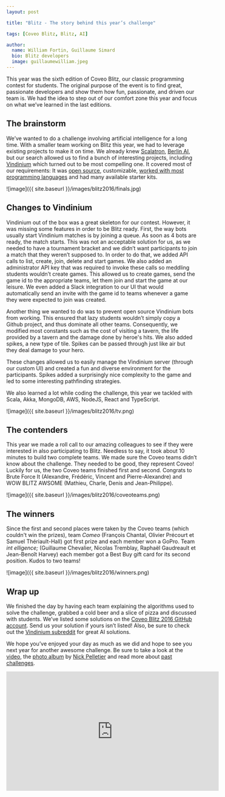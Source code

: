 ```yaml
---
layout: post

title: "Blitz - The story behind this year’s challenge"

tags: [Coveo Blitz, Blitz, AI]

author:
  name: William Fortin, Guillaume Simard
  bio: Blitz developers
  image: guillaumewilliam.jpeg
---
```


This year was the sixth edition of Coveo Blitz, our classic programming contest for students. The original purpose of the event is to find great, passionate developers and show them how fun, passionate, and driven our team is. We had the idea to step out of our comfort zone this year and focus on what we’ve learned in the last editions. 

<!-- more -->

## The brainstorm

We’ve wanted to do a challenge involving artificial intelligence for a long time. With a smaller team working on Blitz this year, we had to leverage existing projects to make it on time. We already knew [Scalatron](https://scalatron.github.io/), [Berlin AI](http://www.berlin-ai.com/), but our search allowed us to find a bunch of interesting projects, including [Vindinium](http://vindinium.org/) which turned out to be most compelling one. It covered most of our requirements: It was [open source](https://github.com/ornicar/vindinium), customizable, [worked with most programming languages](http://vindinium.org/starters) and had many available starter kits.

![image]({{ site.baseurl }}/images/blitz2016/finals.jpg)

## Changes to Vindinium

Vindinium out of the box was a great skeleton for our contest. However, it was missing some features in order to be Blitz ready. First, the way bots usually start Vindinium matches is by joining a queue. As soon as 4 bots are ready, the match starts. This was not an acceptable solution for us, as we needed to have a tournament bracket and we didn’t want participants to join a match that they weren’t supposed to. In order to do that, we added API calls to list, create, join, delete and start games. We also added an administrator API key that was required to invoke these calls so meddling students wouldn’t create games. This allowed us to create games, send the game id to the appropriate teams, let them join and start the game at our leisure. We even added a Slack integration to our UI that would automatically send an invite with the game id to teams whenever a game they were expected to join was created.

Another thing we wanted to do was to prevent open source Vindinium bots from working. This ensured that lazy students wouldn’t simply copy a Github project, and  thus dominate all other teams. Consequently, we modified most constants such as the cost of visiting a tavern, the life provided by a tavern and the damage done by heroe's hits. We also added spikes, a new type of tile. Spikes can be passed through just like air but they deal damage to your hero.

These changes allowed us to easily manage the Vindinium server (through our custom UI) and created a fun and diverse environment for the participants. Spikes added a surprisingly nice complexity to the game and led to some interesting pathfinding strategies.

We also learned a lot while coding the challenge, this year we tackled with Scala, Akka, MongoDB, AWS, NodeJS, React and TypeScript.

![image]({{ site.baseurl }}/images/blitz2016/tv.png)

## The contenders

This year we made a roll call to our amazing colleagues to see if they were interested in also participating to Blitz. Needless to say, it took about 10 minutes to build two complete teams. We made sure the Coveo teams didn’t know about the challenge. They needed to be good, they represent Coveo! Luckily for us, the two Coveo teams finished first and second. Congrats to Brute Force It (Alexandre, Frédéric, Vincent and Pierre-Alexandre) and WOW BLITZ AWSOME (Mathieu, Charle, Denis and Jean-Philippe).

![image]({{ site.baseurl }}/images/blitz2016/coveoteams.png)

## The winners

Since the first and second places were taken by the Coveo teams (which couldn't win the prizes), team *Comeo* (François Chantal, Olivier Précourt et Samuel Thériault-Hall) got first prize and each member won a GoPro. Team *int elligence;* (Guillaume Chevalier, Nicolas Tremblay, Raphaël Gaudreault et Jean-Benoît Harvey) each member got a Best Buy gift card for its second position. Kudos to two teams!

![image]({{ site.baseurl }}/images/blitz2016/winners.png)

## Wrap up

We finished the day by having each team explaining the algorithms used to solve the challenge, grabbed a cold beer and a slice of pizza and discussed with students. We’ve listed some solutions on the [Coveo Blitz 2016 GitHub account](https://github.com/coveoblitz2016). Send us your solution if yours isn’t listed! Also, be sure to check out the [Vindinium subreddit](https://www.reddit.com/r/vindinium) for great AI solutions.

We hope you’ve enjoyed your day as much as we did and hope to see you next year for another awesome challenge. Be sure to take a look at the [video](https://youtu.be/OfA94Ds6BWU), the [photo album](https://goo.gl/photos/qMLEorRdrejnjpx79) by [Nick Pelletier](https://twitter.com/habanhero) and read more about [past challenges](https://search.coveo.com/#q=blitz&sort=relevancy&f:sourceFacet=[Web%20-%20TechBlog]&f:languageFacet=[English]&f:platformFacet:not=[Coveo%20Platform%206.5]).

<iframe width="560" height="315" src="https://www.youtube.com/embed/OfA94Ds6BWU" frameborder="0" allowfullscreen></iframe>
